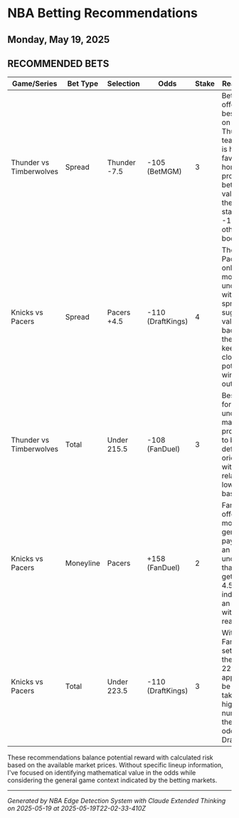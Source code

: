 # NBA Betting Recommendations
## Monday, May 19, 2025

## RECOMMENDED BETS
| Game/Series | Bet Type | Selection | Odds | Stake | Reasoning |
|-------------|----------|-----------|------|-------|-----------|
| Thunder vs Timberwolves | Spread | Thunder -7.5 | -105 (BetMGM) | 3 | BetMGM offers the best price on a Thunder team that is heavily favored at home, providing better value than the standard -110 at other books |
| Knicks vs Pacers | Spread | Pacers +4.5 | -110 (DraftKings) | 4 | The Pacers are only moderate underdogs with a tight spread, suggesting value in backing them to keep it close or potentially win outright |
| Thunder vs Timberwolves | Total | Under 215.5 | -108 (FanDuel) | 3 | Best odds for the under in a matchup projected to be defense-oriented with a relatively low total baseline |
| Knicks vs Pacers | Moneyline | Pacers | +158 (FanDuel) | 2 | FanDuel offers the most generous payout on an underdog that's only getting 4-4.5 points, indicating an upset is within reach |
| Knicks vs Pacers | Total | Under 223.5 | -110 (DraftKings) | 3 | With FanDuel setting their line at 223, there appears to be value in taking the higher number at the same odds at DraftKings |

These recommendations balance potential reward with calculated risk based on the available market prices. Without specific lineup information, I've focused on identifying mathematical value in the odds while considering the general game context indicated by the betting markets.

---
*Generated by NBA Edge Detection System with Claude Extended Thinking on 2025-05-19 at 2025-05-19T22-02-33-410Z*
